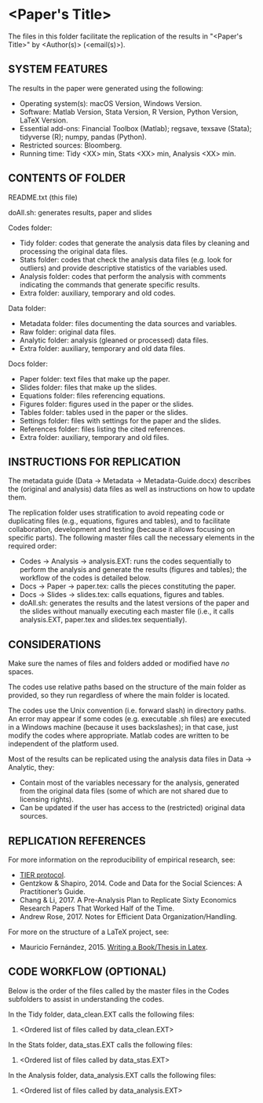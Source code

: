 # \<Paper's Title\>

The files in this folder facilitate the replication of the results in "\<Paper's Title\>" by \<Author(s)\> (\<email(s)\>).


## SYSTEM FEATURES
The results in the paper were generated using the following:
- Operating system(s): 	macOS Version, Windows Version.
- Software: 		Matlab Version, Stata Version, R Version, Python Version, LaTeX Version.
- Essential add-ons: 	Financial Toolbox (Matlab); regsave, texsave (Stata); tidyverse (R); numpy, pandas (Python).
- Restricted sources: 	Bloomberg.
- Running time: 	Tidy \<XX\> min, Stats \<XX\> min, Analysis \<XX\> min.


## CONTENTS OF FOLDER
README.txt (this file)

doAll.sh: generates results, paper and slides

Codes folder: 
- Tidy folder: codes that generate the analysis data files by cleaning and processing the original data files.
- Stats folder: codes that check the analysis data files (e.g. look for outliers) and provide descriptive statistics of the variables used.
- Analysis folder: codes that perform the analysis with comments indicating the commands that generate specific results.
- Extra folder: auxiliary, temporary and old codes.

Data folder:
- Metadata folder: files documenting the data sources and variables.
- Raw folder: original data files.
- Analytic folder: analysis (gleaned or processed) data files.
- Extra folder: auxiliary, temporary and old data files.

Docs folder: 
- Paper folder: text files that make up the paper.
- Slides folder: files that make up the slides.
- Equations folder: files referencing equations.
- Figures folder: figures used in the paper or the slides.
- Tables folder: tables used in the paper or the slides.
- Settings folder: files with settings for the paper and the slides.
- References folder: files listing the cited references.
- Extra folder: auxiliary, temporary and old files.


## INSTRUCTIONS FOR REPLICATION
The metadata guide (Data -> Metadata -> Metadata-Guide.docx) describes the (original and analysis) data files as well as instructions on how to update them.

The replication folder uses stratification to avoid repeating code or duplicating files (e.g., equations, figures and tables), and to facilitate collaboration, development and testing (because it allows focusing on specific parts). The following master files call the necessary elements in the required order:
- Codes -> Analysis -> analysis.EXT: runs the codes sequentially to perform the analysis and generate the results (figures and tables); the workflow of the codes is detailed below.
- Docs -> Paper -> paper.tex: calls the pieces constituting the paper.
- Docs -> Slides -> slides.tex: calls equations, figures and tables.
- doAll.sh: generates the results and the latest versions of the paper and the slides without manually executing each master file (i.e., it calls analysis.EXT, paper.tex and slides.tex sequentially).


## CONSIDERATIONS
Make sure the names of files and folders added or modified have *no* spaces.

The codes use relative paths based on the structure of the main folder as provided, so they run regardless of where the main folder is located.

The codes use the Unix convention (i.e. forward slash) in directory paths. An error may appear if some codes (e.g. executable .sh files) are executed in a Windows machine (because it uses backslashes); in that case, just modify the codes where appropriate. Matlab codes are written to be independent of the platform used.

Most of the results can be replicated using the analysis data files in Data -> Analytic, they:
- Contain most of the variables necessary for the analysis, generated from the original data files (some of which are not shared due to licensing rights).
- Can be updated if the user has access to the (restricted) original data sources.


## REPLICATION REFERENCES
For more information on the reproducibility of empirical research, see:
- [TIER protocol](http://www.projecttier.org/tier-protocol/).
- Gentzkow & Shapiro, 2014. Code and Data for the Social Sciences: A Practitioner’s Guide.
- Chang & Li, 2017. A Pre-Analysis Plan to Replicate Sixty Economics Research Papers That Worked Half of the Time.
- Andrew Rose, 2017. Notes for Efficient Data Organization/Handling.

For more on the structure of a LaTeX project, see:
- Mauricio Fernández, 2015. [Writing a Book/Thesis in Latex](https://youtu.be/Qjp-a2uZWZc?list=PLOxllPK04FfH5HHUlDPPyUGG-VvPWM5xT).


## CODE WORKFLOW (OPTIONAL)
Below is the order of the files called by the master files in the Codes subfolders to assist in understanding the codes.

In the Tidy folder, data_clean.EXT calls the following files:
1. \<Ordered list of files called by data_clean.EXT\>

In the Stats folder, data_stas.EXT calls the following files:
1. \<Ordered list of files called by data_stas.EXT\>

In the Analysis folder, data_analysis.EXT calls the following files:
1. \<Ordered list of files called by data_analysis.EXT\>